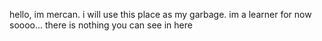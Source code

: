 hello, im mercan.
i will use this place as my garbage.
im a learner for now soooo... there is nothing you can see in here
